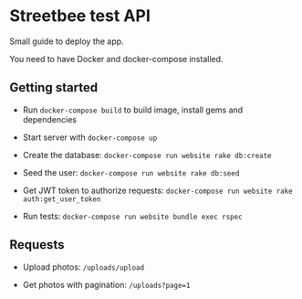 # Streetbee test API

Small guide to deploy the app.

You need to have Docker and docker-compose installed.

## Getting started

* Run `docker-compose build` to build image, install gems and dependencies

* Start server with `docker-compose up`

* Create the database: `docker-compose run website rake db:create`

* Seed the user: `docker-compose run website rake db:seed`

* Get JWT token to authorize requests: `docker-compose run website rake auth:get_user_token`

* Run tests: `docker-compose run website bundle exec rspec`

## Requests

* Upload photos: `/uploads/upload`

* Get photos with pagination: `/uploads?page=1`
